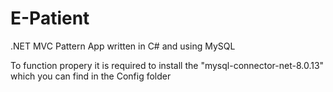 # E-Patient
.NET MVC Pattern App written in C# and using MySQL 

To function propery it is required to install the "mysql-connector-net-8.0.13" which you can find in the Config folder
